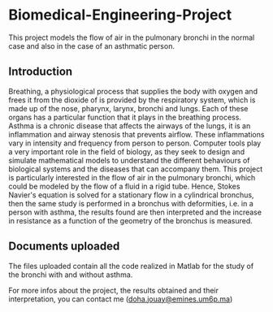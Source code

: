 # Biomedical-Engineering-Project
This project models the flow of air in the pulmonary bronchi in the normal case and also in the case of an asthmatic person.

## Introduction

  Breathing, a physiological process that supplies the body with oxygen and frees it from the dioxide of 
is provided by the respiratory system, which is made up of the nose, pharynx, larynx, bronchi 
and lungs. Each of these organs has a particular function that it plays in the breathing process. 
Asthma is a chronic disease that affects the airways of the lungs, it is an inflammation 
and airway stenosis that prevents airflow. These inflammations vary in intensity and 
frequency from person to person. 
Computer tools play a very important role in the field of biology, as they seek to 
design and simulate mathematical models to understand the different behaviours of 
biological systems and the diseases that can accompany them. 
This project is particularly interested in the flow of air in the pulmonary bronchi, which could be 
modeled by the flow of a fluid in a rigid tube. Hence, Stokes Navier's equation 
is solved for a stationary flow in a cylindrical bronchus, then the same study is performed in a 
bronchus with deformities, i.e. in a person with asthma, the results found are then interpreted and the increase in resistance as a function of the geometry of the bronchus is measured. 

## Documents uploaded

The files uploaded contain all the code realized in Matlab for the study of the bronchi with and without asthma.

For more infos about the project, the results obtained and their interpretation, you can contact me (doha.jouay@emines.um6p.ma)
